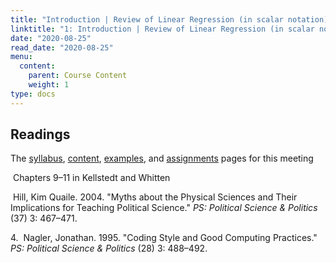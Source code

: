 ```yaml
---
title: "Introduction | Review of Linear Regression (in scalar notation) and Mini Math Refresher"
linktitle: "1: Introduction | Review of Linear Regression (in scalar notation) and Mini Math Refresher"
date: "2020-08-25"
read_date: "2020-08-25"
menu:
  content:
    parent: Course Content
    weight: 1
type: docs
---
```


## Readings

The [syllabus](/syllabus/), [content](/content/), [examples](/example/), and [assignments](/assigment/) pages for this meeting

<i class="fas fa-book"></i> &nbsp;Chapters 9–11 in Kellstedt and Whitten
<p class="hangingindent"><i class="fas fa-newspaper"></i> &nbsp;Hill, Kim Quaile. 2004. "Myths about the Physical Sciences and Their Implications for Teaching Political Science."  <em>PS: Political Science & Politics </em> (37) 3: 467–471.</p>
<p class="hangingindent">4.<i class="fas fa-newspaper"></i> &nbsp;Nagler, Jonathan. 1995. "Coding Style and Good Computing Practices."  <em>PS: Political Science & Politics </em> (28) 3: 488–492.


